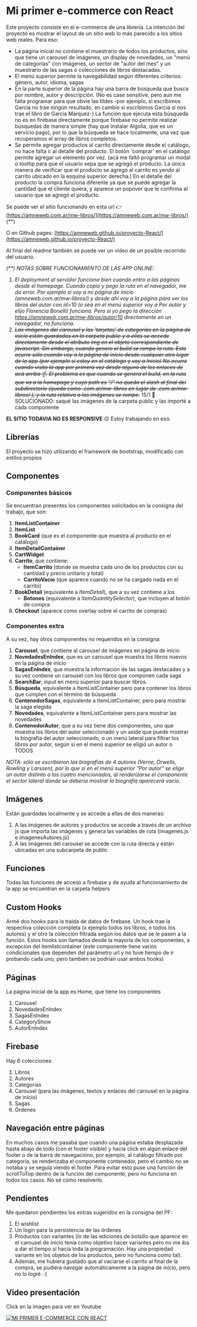 # Mi primer e-commerce con React

Este proyecto consiste en el e-commerce de una librería.
La intención del proyecto es mostrar el layout de un sitio web lo más parecido a los sitios web reales. Para eso:

- La página inicial no contiene el muestrario de todos los productos, sino que tiene un carousel de imágenes, un display de novedades, un "menú de categorías" con imágenes, un sector de "autor del mes" y un muestrario de las sagas o colecciones de libros destacadas.
- El menú superior permite la navegabilidad según diferentes criterios: género, autor, idioma, sagas
- En la parte superior de la página hay una barra de búsqueda que busca por nombre, autor y descripción. (No es case sensitive, pero aun me falta programar para que obvie las tildes -por ejemplo, si escribimos Garcia no trae ningún resultado, en cambio si escribimos García sí nos trae el libro de García Márquez-) La función que ejecuta esta búsqueda no es en firebase directamente porque firebase no permite realizar búsquedas de manera simple (hay que instalar Algolia, que es un servicio pago), por lo que la búsqueda se hace localmente, una vez que recuperamos el array de libros completos.
- Se permite agregar productos al carrito directamente desde el catálogo, no hace falta ir al detalle del producto. El botón 'comprar' en el catálogo permite agregar un elemento por vez. (acá me faltó programar un modal o tooltip para que el usuario sepa que se agregó el producto. La única manera de verificar que el producto se agregó al carrito es yendo al carrito ubicado en la esquina superior derecha.) En el detalle del producto la compra funciona diferente ya que se puede agregar la cantidad que el cliente quiera, y aparece un popover que le confirma al usuario que se agregó el producto.

Se puede ver el sitio funcionando en esta url 👉
[https://amneweb.com.ar/mw-libros/](https://amneweb.com.ar/mw-libros/) (\*\*)

O en Github pages: [https://amneweb.github.io/proyecto-React/](https://amneweb.github.io/proyecto-React/)

Al final del readme también se puede ver un video de un posible recorrido del usuario.

_(\*\*) NOTAS SOBRE FUNCIONAMIENTO DE LAS APP ONLINE:_

1. _El deployment al servidor funciona bien cuando entro a las páginas desde el homepage. Cuando copio y pego la ruta en el navegador, me da error. Por ejemplo si voy a mi página de inicio (amneweb.com.ar/mw-libros/) y desde ahí voy a la página para ver los libros del autor con id=10 (o sea en el menú superior voy a Por autor y elijo Florencia Bonelli) funciona. Pero si yo pego la dirección https://amneweb.com.ar/mw-libros/autor/10 directamente en un navegador, no funciona._
1. ~~_Las imágenes del carousel y las 'tarjetas' de categorías en la página de inicio están guardadas en la carpeta public y a ellas se accede directamente desde el atributo img en el objeto correspondiente de javascript. Sin embargo, cuando genero el build se rompe la ruta. Esto ocurre sólo cuando voy a la página de inicio desde cualquier otro lugar de la app (por ejemplo si estoy en el catálogo y voy a Inicio) No ocurre cuando visito la app por primera vez desde alguno de los enlaces de acá arriba ☝️. El problema es que cuando se genera el build, en la ruta que va a la homepage y cuyo path es "/" no queda el slash al final del subdirectorio (queda como .com.ar/mw-libros en lugar de .com.ar/mw-libros/ ), y la ruta relativa a las imágenes se rompe._~~ 15/1 👏 SOLUCIONADO: saqué las imágenes de la carpeta public y las importé a cada componente

**EL SITIO TODAVIA NO ES RESPONSIVE** 😔 Estoy trabajando en eso.

## Librerías

El proyecto se hizo utilizando el framework de bootstrap, modificado con estilos propios

## Componentes

### Componentes básicos

Se encuentran presentes los componentes solicitados en la consigna del trabajo, que son:

1. **ItemListContainer**
1. **ItemList**
1. **BookCard** (que es el componente que muestra al producto en el catálogo)
1. **ItemDetailContainer**
1. **CartWidget**
1. **Carrito**, que contiene:
   - **ItemCarrito** (donde se muestra cada uno de los productos con su cantidad y precio unitario y total)
   - **CarritoVacio** (que aparece cuando no se ha cargado nada en el carrito)
1. **BookDetail** (equivalente a _ItemDetail_), que a su vez contiene a los
   - **Botones** (equivalente a _ItemQuantitySelector_), que incluyen al botón de compra
1. **Checkout** (aparece como overlay sobre el carrito de compras)

### Componentes extra

A su vez, hay otros componentes no requeridos en la consigna:

1. **Carousel**, que contiene al carousel de imágenes en página de inicio
1. **NovedadesEnIndex**, que es un carousel que muestra los libros nuevos en la página de inicio
1. **SagasEnIndex**, que muestra la información de las sagas destacadas y a su vez contiene un carousel con los libros que componen cada saga
1. **SearchBar**, input en menú superior para buscar libros.
1. **Búsqueda**, equivalente a ItemListContainer pero para contener los libros que cumplen con el término de búsqueda
1. **ContenedorSagas**, equivalente a ItemListContainer, pero para mostrar la saga elegida
1. **Novedades**, equivalente a ItemListContainer pero para mostrar las novedades
1. **ContenedorAutor**, que a su vez tiene dos componentes, uno que muestra los libros del autor seleccionado y un aside que puede mostrar la biografía del autor seleccionado, o un menú lateral para filtrar los libros por autor, según si en el menú superior se eligió un autor o TODOS

_NOTA: sólo se escribieron las biografías de 4 autores (Verne, Orwells, Rowling y Larssen), por lo que si en el menú superior "Por autor" se elige un autor distinto a los cuatro mencionados, al renderizarse el componente el sector lateral donde se debería mostrar la biografía aparecerá vacío._

## Imágenes

Están guardadas localmente y se accede a ellas de dos maneras:

1. A las imágenes de autores y productos se accede a través de un archivo js que importa las imágenes y genera las variables de ruta (imagenes.js e imagenesAutores.js)
1. A las imágenes del carousel se accede con la ruta directa y están ubicadas en una subcarpeta de public

## Funciones

Todas las funciones de acceso a firebase y de ayuda al funcionamiento de la app se encuentran en la carpeta helpers

## Custom Hooks

Armé dos hooks para la traida de datos de firebase. Un hook trae la respectiva colección completa (x ejemplo todos los libros, o todos los autores) y el otro la colección filtrada según los datos que se le pasen a la función. Estos hooks son llamados desde la mayoría de los componentes, a excepción del itemlistcontainer (este componente tiene varios condicionales que dependen del parámetro url y no tuve tiempo de ir probando cada uno, pero también se podrían usar ambos hooks)

## Páginas

La página inicial de la app es Home, que tiene los componentes

1. Carousel
1. NovedadesEnIndex
1. SagasEnIndex
1. CategoryShow
1. AutorEnIndex

## Firebase

Hay 6 colecciones:

1. Libros
1. Autores
1. Categorías
1. Carousel (para las imágenes, textos y enlaces del carousel en la página de inicio)
1. Sagas
1. Órdenes

## Navegación entre páginas

En muchos casos me pasaba que cuando una página estaba desplazada hasta abajo de todo (con el footer visible) y hacía click en algún enlace del footer o de la barra de navegacióno, por ejemplo, al catálogo filtrado por categoría, se renderizaba el componente contenedor, pero el cambio no se notaba y se seguía viendo el footer. Para evitar esto puse una función de scrollToTop dentro de la función del componente, pero no funciona en todos los casos. No sé cómo resolverlo.

## Pendientes

Me quedaron pendientes los extras sugeridos en la consigna del PF:

1. El wishlist
1. Un login para la persistencia de las órdenes
1. Productos con variantes (lo de las ediciones de bolsillo que aparece en el carousel de inicio tenía como objetivo hacer variantes pero no me iba a dar el tiempo si hacía toda la programación. Hay una propiedad variante en los objetos de los productos, pero no funciona como tal).
1. Además, me hubiera gustado que al vaciarse el carrito al final de la compra, se pudiera navegar automáticamente a la página de inicio, pero no lo logré. :(

## Video presentación

Click en la imagen para ver en Youtube

[![MI PRIMER E-COMMERCE CON REACT](https://img.youtube.com/vi/wTy66sJDB-U/0.jpg)](https://www.youtube.com/watch?v=wTy66sJDB-U)
